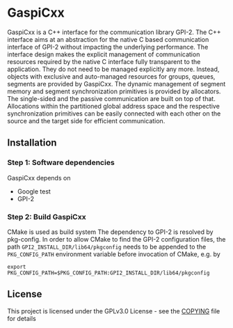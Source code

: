 # GaspiCxx

GaspiCxx is a C++ interface for the communication library GPI-2. The C++ interface aims at an abstraction for the native C based communication interface of GPI-2 without impacting the underlying performance. The interface design makes the explicit management of communication resources required by the native 
C interface fully transparent to the application. They do not need to be managed explicitly any more. Instead, objects with exclusive and auto-managed resources for groups, queues, segments are provided by GaspiCxx. The dynamic management of segment memory and segment synchronization primitives is provided by allocators. The single-sided and the passive communication are built on top of that. Allocations within the partitioned global address space and the respective synchronization primitives can be easily connected with each other on the source and the target side for efficient communication. 

## Installation

### Step 1: Software dependencies

GaspiCxx depends on 

- Google test
- GPI-2

### Step 2: Build GaspiCxx

CMake is used as build system The dependency to GPI-2 is resolved by pkg-config. In order to allow CMake to find the GPI-2 configuration files, the path `GPI2_INSTALL_DIR/lib64/pkgconfig` needs to be appended to the `PKG_CONFIG_PATH` environment variable before invocation of CMake, e.g. by

```
export PKG_CONFIG_PATH=$PKG_CONFIG_PATH:GPI2_INSTALL_DIR/lib64/pkgconfig
```

## License
This project is licensed under the GPLv3.0 License - see the 
[COPYING](COPYING) file for details
